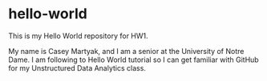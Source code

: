 # hello-world
This is my Hello World repository for HW1.


My name is Casey Martyak, and I am a senior at the University of Notre Dame. I am following to Hello World tutorial so I can get familiar with GitHub for my Unstructured Data Analytics class.
